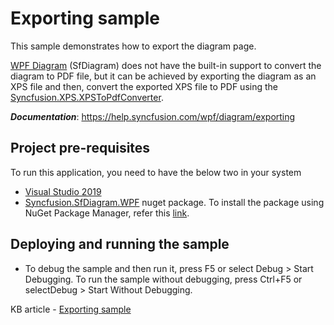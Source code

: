 # Exporting sample

This sample demonstrates how to export the diagram page.

[WPF Diagram](https://www.syncfusion.com/wpf-controls/diagram) (SfDiagram) does not have the built-in support to convert the diagram to PDF file, but it can be achieved by exporting the diagram as an XPS file and then, convert the exported XPS file to PDF using the [Syncfusion.XPS.XPSToPdfConverter](https://help.syncfusion.com/cr/file-formats/Syncfusion.Pdf.Base~Syncfusion.XPS.XPSToPdfConverter.html).

__*Documentation*__: https://help.syncfusion.com/wpf/diagram/exporting

## Project pre-requisites
To run this application, you need to have the below two in your system

* [Visual Studio 2019](https://www.visualstudio.com/wpf-vs)
* [Syncfusion.SfDiagram.WPF](https://www.nuget.org/packages/Syncfusion.SfDiagram.WPF/) nuget package. To install the package using NuGet Package Manager, refer this [link](https://docs.microsoft.com/en-us/nuget/quickstart/install-and-use-a-package-in-visual-studio#nuget-package-manager).

## Deploying and running the sample
* To debug the sample and then run it, press F5 or select Debug > Start Debugging. To run the sample without debugging, press Ctrl+F5 or selectDebug > Start Without Debugging.

KB article - [Exporting sample](https://www.syncfusion.com/kb/8494/how-to-export-the-diagram-as-a-pdf-in-the-wpf-diagram-sfdiagram)
